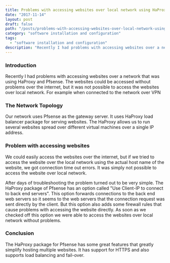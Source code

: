 ```yaml
---
title: Problems with accessing websites over local network using HaProxy and Pfsense
date: "2017-11-14"
layout: post
draft: false
path: "/posts/problems-with-accessing-websites-over-local-network-using-haproxy-and-pfsense"
category: "software installation and configuration"
tags:
  - "software installation and configuration"
description: "Recently I had problems with accessing websites over a network that was using HaProxy and Pfsense. The websites could be accessed without problems over the internet, but it was not possible to access the websites over local network. For example when connected to the network over VPN"
---
```


### Introduction
Recently I had problems with accessing websites over a network that was using HaProxy and Pfsense. The websites could be accessed without problems over the internet, but it was not possible to access the websites over local network. For example when connected to the network over VPN

### The Network Topology
Our network uses Pfsense as the gateway server. It uses HaProxy load balancer package for serving websites. The HaProxy allows us to run several websites spread over different virtual machines over a single IP address.

### Problem with accessing websites
We could easily access the websites over the internet, but if we tried to access the website over the local network using the actual host name of the website, we got connection time out errors. It was simply not possible to access the website over local network.

After days of troubleshooting the problem turned out to be very simple. The HaProxy package of Pfsense has an option called "Use Client-IP to connect to back end servers". This option forwards connections to the back end web servers so it seems to the web servers that the connection request was sent directly by the client. But this option also adds some firewall rules that cause problems with accessing the website directly. As soon as we checked off this option we were able to access the websites over local network without problems.

### Conclusion
The HaProxy package for Pfsense has some great features that greatly simplify hosting multiple websites. It has support for HTTPS and also supports load balancing and fail-over.
